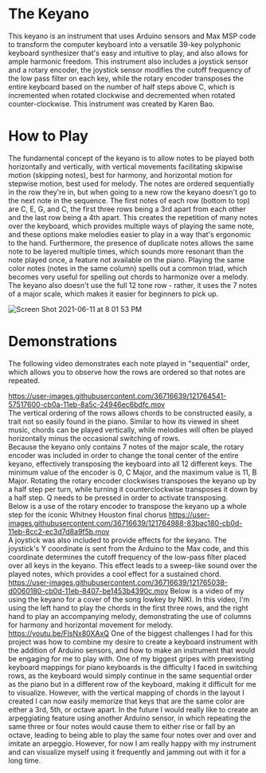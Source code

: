 # The Keyano
This keyano is an instrument that uses Arduino sensors and Max MSP code to transform the computer keyboard into a versatile 39-key polyphonic keyboard synthesizer that's easy and intuitive to play, and also allows for ample harmonic freedom. This instrument also includes a joystick sensor and a rotary encoder, the joystick sensor modifies the cutoff frequency of the low pass filter on each key, while the rotary encoder transposes the entire keyboard based on the number of half steps above C, which is incremented when rotated clockwise and decremented when rotated counter-clockwise. This instrument was created by Karen Bao.

# How to Play 
The fundamental concept of the keyano is to allow notes to be played both horizontally and vertically, with vertical movements facilitating skipwise motion (skipping notes), best for harmony, and horizontal motion for stepwise motion, best used for melody. The notes are ordered sequentially in the row they're in, but when going to a new row the keyano doesn't go to the next note in the sequence. The first notes of each row (bottom to top) are C, E, G, and C, the first three rows being a 3rd apart from each other and the last row being a 4th apart. This creates the repetition of many notes over the keyboard, which provides multiple ways of playing the same note, and these options make melodies easier to play in a way that's ergonomic to the hand. Furthermore, the presence of duplicate notes allows the same note to be layered multiple times, which sounds more resonant than the note played once, a feature not available on the piano. Playing the same color notes (notes in the same column) spells out a common triad, which becomes very useful for spelling out chords to harmonize over a melody. The keyano also doesn't use the full 12 tone row - rather, it uses the 7 notes of a major scale, which makes it easier for beginners to pick up.
<br />

![Screen Shot 2021-06-11 at 8 01 53 PM](https://user-images.githubusercontent.com/36716639/121760353-f321b880-caef-11eb-800f-7ff0a094418e.png)
# Demonstrations
The following video demonstrates each note played in "sequential" order, which allows you to observe how the rows are ordered so that notes are repeated.
<br />

https://user-images.githubusercontent.com/36716639/121764541-57517600-cb0a-11eb-8a5c-24946ec6bdfc.mov
<br />
The vertical ordering of the rows allows chords to be constructed easily, a trait not so easily found in the piano. Similar to how its viewed in sheet music, chords can be played vertically, while melodies will often be played horizontally minus the occasional switching of rows.
<br />
Because the keyano only contains 7 notes of the major scale, the rotary encoder was included in order to change the tonal center of the entire keyano, effectively transposing the keyboard into all 12 different keys. The minimum value of the encoder is 0, C Major, and the maximum value is 11, B Major. Rotating the rotary encoder clockwises transposes the keyano up by a half step per turn, while turning it counterclockwise transposes it down by a half step. Q needs to be pressed in order to activate transposing.
<br />
Below is a use of the rotary encoder to transpose the keyano up a whole step for the iconic Whitney Houston final chorus
https://user-images.githubusercontent.com/36716639/121764988-83bac180-cb0d-11eb-8cc2-ec3d7d8a9f5b.mov
<br />
A joystick was also included to provide effects for the keyano. The joystick's Y coordinate is sent from the Arduino to the Max code, and this coordinate determines the cutoff frequency of the low-pass filter placed over all keys in the keyano. This effect leads to a sweep-like sound over the played notes, which provides a cool effect for a sustained chord.
<br />
https://user-images.githubusercontent.com/36716639/121765038-d0060180-cb0d-11eb-8407-be1453b4390c.mov
Below is a video of my using the keyano for a cover of the song lowkey by NIKI. In this video, I'm using the left hand to play the chords in the first three rows, and the right hand to play an accompanying melody, demonstrating the use of columns for harmony and horizontal movement for melody.
<br />
https://youtu.be/FlsNx80XAxQ
One of the biggest challenges I had for this project was how to combine my desire to create a keyboard instrument with the addition of Arduino sensors, and how to make an instrument that would be engaging for me to play with. One of my biggest gripes with preexisting keyboard mappings for piano keyboards is the difficulty I faced in switching rows, as the keyboard would simply continue in the same sequential order as the piano but in a different row of the keyboard, making it difficult for me to visualize. However, with the vertical mapping of chords in the layout I created I can now easily memorize that keys that are the same color are either a 3rd, 5th, or octave apart. In the future I would really like to create an arpeggiating feature using another Arduino sensor, in which repeating the same three or four notes would cause them to either rise or fall by an octave, leading to being able to play the same four notes over and over and imitate an arpeggio. However, for now I am really happy with my instrument and can visualize myself using it frequently and jamming out with it for a long time.
